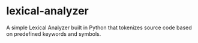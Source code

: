 # lexical-analyzer
A simple Lexical Analyzer built in Python that tokenizes source code based on predefined keywords and symbols.
